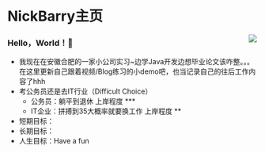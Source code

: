 # NickBarry主页

<img align="right" src="https://github-readme-stats.vercel.app/api?username=NickBarryNB&show_icons=true&icon_color=CE1D2D&text_color=718096&bg_color=ffffff&hide_title=true" />

### Hello，World！👋

- 我现在在安徽合肥的一家小公司实习~边学Java开发边想毕业论文该咋整。。。在这里更新自己跟着视频/Blog练习的小demo吧，也当记录自己的往后工作内容了hhh
- 考公务员还是去IT行业（Difficult Choice）
  - 公务员：躺平到退休														上岸程度 ***
  - IT企业：拼搏到35大概率就要换工作                             上岸程度 **
- 短期目标：
- 长期目标：
- 人生目标：Have a fun

